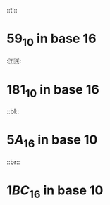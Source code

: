 ::tl::
# $59_{10}$ in base 16
::tr::
# $181_{10}$ in base 16
::bl::
# $5A_{16}$ in base 10
::br::
# $1BC_{16}$ in base 10
